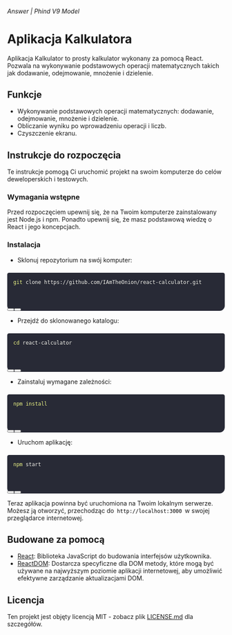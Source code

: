 <h6 class="text-uppercase mt-1">Answer | Phind V9 Model</h6><div class="fs-5"><h1>Aplikacja Kalkulatora</h1></div><div class="fs-5"><p class="text-black mb-2 text-break">Aplikacja Kalkulator to prosty kalkulator wykonany za pomocą React. Pozwala na wykonywanie podstawowych operacji matematycznych takich jak dodawanie, odejmowanie, mnożenie i dzielenie.</p></div><div class="fs-5"><h2>Funkcje</h2></div><div class="fs-5"><ul class="mb-3" ordered="false" depth="0">
<li>Wykonywanie podstawowych operacji matematycznych: dodawanie, odejmowanie, mnożenie i dzielenie.</li>
<li>Obliczanie wyniku po wprowadzeniu operacji i liczb.</li>
<li>Czyszczenie ekranu.</li>
</ul></div><div class="fs-5"><h2>Instrukcje do rozpoczęcia</h2></div><div class="fs-5"><p class="text-black mb-2 text-break">Te instrukcje pomogą Ci uruchomić projekt na swoim komputerze do celów deweloperskich i testowych.</p></div><div class="fs-5"><h3>Wymagania wstępne</h3></div><div class="fs-5"><p class="text-black mb-2 text-break">Przed rozpoczęciem upewnij się, że na Twoim komputerze zainstalowany jest Node.js i npm. Ponadto upewnij się, że masz podstawową wiedzę o React i jego koncepcjach.</p></div><div class="fs-5"><h3>Instalacja</h3></div><div class="fs-5"><ul class="mb-3" ordered="false" depth="0">
<li>Sklonuj repozytorium na swój komputer:</li>
</ul></div><div class="fs-5"></div><div class="fs-5"><pre><div class="mt-3 p-1" style="background-color: rgb(40, 42, 54); border-radius: 12px;"><div style="color: rgb(248, 248, 242); background: rgb(40, 42, 54); text-shadow: rgba(0, 0, 0, 0.3) 0px 1px; font-family: Consolas, Monaco, &quot;Andale Mono&quot;, &quot;Ubuntu Mono&quot;, monospace; text-align: left; white-space: pre; word-spacing: normal; word-break: normal; overflow-wrap: normal; line-height: 1.5; tab-size: 4; hyphens: none; padding: 1em; margin: 0.5em 0px; overflow: auto; border-radius: 0.3em;"><code class="language-bash" style="color: rgb(248, 248, 242); background: none; text-shadow: rgba(0, 0, 0, 0.3) 0px 1px; font-family: Consolas, Monaco, &quot;Andale Mono&quot;, &quot;Ubuntu Mono&quot;, monospace; text-align: left; white-space: pre; word-spacing: normal; word-break: normal; overflow-wrap: normal; line-height: 1.5; tab-size: 4; hyphens: none;"><span class="token" style="color: rgb(241, 250, 140);">git</span><span> clone https://github.com/IAmTheOnion/react-calculator.git
</span></code></div><div class="flex"><button class="btn btn-circle mt-n5" type="submit"><i class="fe fe-copy" style="color: white;"></i></button><button class="btn btn-circle mt-n5" type="submit"><i class="fe fe-play" style="color: white;"></i></button><a class="fw-bold fs-6 text-white mt-n1" style="word-break: break-word; display: inline-block; position: relative; bottom: 10px; right: 0px;" target="_blank" href="" rel="noreferrer"><h6 class="text-always-white"></h6></a></div></div></pre></div><div class="fs-5"><ul class="mb-3" ordered="false" depth="0">
<li>Przejdź do sklonowanego katalogu:</li>
</ul></div><div class="fs-5"></div><div class="fs-5"><pre><div class="mt-3 p-1" style="background-color: rgb(40, 42, 54); border-radius: 12px;"><div style="color: rgb(248, 248, 242); background: rgb(40, 42, 54); text-shadow: rgba(0, 0, 0, 0.3) 0px 1px; font-family: Consolas, Monaco, &quot;Andale Mono&quot;, &quot;Ubuntu Mono&quot;, monospace; text-align: left; white-space: pre; word-spacing: normal; word-break: normal; overflow-wrap: normal; line-height: 1.5; tab-size: 4; hyphens: none; padding: 1em; margin: 0.5em 0px; overflow: auto; border-radius: 0.3em;"><code class="language-bash" style="color: rgb(248, 248, 242); background: none; text-shadow: rgba(0, 0, 0, 0.3) 0px 1px; font-family: Consolas, Monaco, &quot;Andale Mono&quot;, &quot;Ubuntu Mono&quot;, monospace; text-align: left; white-space: pre; word-spacing: normal; word-break: normal; overflow-wrap: normal; line-height: 1.5; tab-size: 4; hyphens: none;"><span class="token" style="color: rgb(241, 250, 140);">cd</span><span> react-calculator
</span></code></div><div class="flex"><button class="btn btn-circle mt-n5" type="submit"><i class="fe fe-copy" style="color: white;"></i></button><button class="btn btn-circle mt-n5" type="submit"><i class="fe fe-play" style="color: white;"></i></button><a class="fw-bold fs-6 text-white mt-n1" style="word-break: break-word; display: inline-block; position: relative; bottom: 10px; right: 0px;" target="_blank" href="" rel="noreferrer"><h6 class="text-always-white"></h6></a></div></div></pre></div><div class="fs-5"><ul class="mb-3" ordered="false" depth="0">
<li>Zainstaluj wymagane zależności:</li>
</ul></div><div class="fs-5"></div><div class="fs-5"><pre><div class="mt-3 p-1" style="background-color: rgb(40, 42, 54); border-radius: 12px;"><div style="color: rgb(248, 248, 242); background: rgb(40, 42, 54); text-shadow: rgba(0, 0, 0, 0.3) 0px 1px; font-family: Consolas, Monaco, &quot;Andale Mono&quot;, &quot;Ubuntu Mono&quot;, monospace; text-align: left; white-space: pre; word-spacing: normal; word-break: normal; overflow-wrap: normal; line-height: 1.5; tab-size: 4; hyphens: none; padding: 1em; margin: 0.5em 0px; overflow: auto; border-radius: 0.3em;"><code class="language-bash" style="color: rgb(248, 248, 242); background: none; text-shadow: rgba(0, 0, 0, 0.3) 0px 1px; font-family: Consolas, Monaco, &quot;Andale Mono&quot;, &quot;Ubuntu Mono&quot;, monospace; text-align: left; white-space: pre; word-spacing: normal; word-break: normal; overflow-wrap: normal; line-height: 1.5; tab-size: 4; hyphens: none;"><span class="token" style="color: rgb(241, 250, 140);">npm</span><span> </span><span class="token" style="color: rgb(241, 250, 140);">install</span><span>
</span></code></div><div class="flex"><button class="btn btn-circle mt-n5" type="submit"><i class="fe fe-copy" style="color: white;"></i></button><button class="btn btn-circle mt-n5" type="submit"><i class="fe fe-play" style="color: white;"></i></button><a class="fw-bold fs-6 text-white mt-n1" style="word-break: break-word; display: inline-block; position: relative; bottom: 10px; right: 0px;" target="_blank" href="" rel="noreferrer"><h6 class="text-always-white"></h6></a></div></div></pre></div><div class="fs-5"><ul class="mb-3" ordered="false" depth="0">
<li>Uruchom aplikację:</li>
</ul></div><div class="fs-5"></div><div class="fs-5"><pre><div class="mt-3 p-1" style="background-color: rgb(40, 42, 54); border-radius: 12px;"><div style="color: rgb(248, 248, 242); background: rgb(40, 42, 54); text-shadow: rgba(0, 0, 0, 0.3) 0px 1px; font-family: Consolas, Monaco, &quot;Andale Mono&quot;, &quot;Ubuntu Mono&quot;, monospace; text-align: left; white-space: pre; word-spacing: normal; word-break: normal; overflow-wrap: normal; line-height: 1.5; tab-size: 4; hyphens: none; padding: 1em; margin: 0.5em 0px; overflow: auto; border-radius: 0.3em;"><code class="language-bash" style="color: rgb(248, 248, 242); background: none; text-shadow: rgba(0, 0, 0, 0.3) 0px 1px; font-family: Consolas, Monaco, &quot;Andale Mono&quot;, &quot;Ubuntu Mono&quot;, monospace; text-align: left; white-space: pre; word-spacing: normal; word-break: normal; overflow-wrap: normal; line-height: 1.5; tab-size: 4; hyphens: none;"><span class="token" style="color: rgb(241, 250, 140);">npm</span><span> start
</span></code></div><div class="flex"><button class="btn btn-circle mt-n5" type="submit"><i class="fe fe-copy" style="color: white;"></i></button><button class="btn btn-circle mt-n5" type="submit"><i class="fe fe-play" style="color: white;"></i></button><a class="fw-bold fs-6 text-white mt-n1" style="word-break: break-word; display: inline-block; position: relative; bottom: 10px; right: 0px;" target="_blank" href="" rel="noreferrer"><h6 class="text-always-white"></h6></a></div></div></pre></div><div class="fs-5"><p class="text-black mb-2 text-break">Teraz aplikacja powinna być uruchomiona na Twoim lokalnym serwerze. Możesz ją otworzyć, przechodząc do <code style="background-color: white; padding: 3px; border-radius: 8px; color: black; cursor: pointer;">http://localhost:3000</code> w swojej przeglądarce internetowej.</p></div><div class="fs-5"><h2>Budowane za pomocą</h2></div><div class="fs-5"><ul class="mb-3" ordered="false" depth="0">
<li><a href="https://reactjs.org/" node="[object Object]">React</a>: Biblioteka JavaScript do budowania interfejsów użytkownika.</li>
<li><a href="https://reactjs.org/docs/react-dom.html" node="[object Object]">ReactDOM</a>: Dostarcza specyficzne dla DOM metody, które mogą być używane na najwyższym poziomie aplikacji internetowej, aby umożliwić efektywne zarządzanie aktualizacjami DOM.</li>
</ul></div><div class="fs-5"><h2>Licencja</h2></div><div class="fs-5"><p class="text-black mb-2 text-break">Ten projekt jest objęty licencją MIT - zobacz plik <a href="LICENSE.md" node="[object Object]">LICENSE.md</a> dla szczegółów.</p></div>
